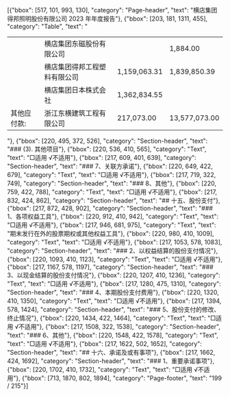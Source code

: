 [{"bbox": [517, 101, 993, 130], "category": "Page-header", "text": "横店集团得邦照明股份有限公司 2023 年年度报告"}, {"bbox": [203, 181, 1311, 455], "category": "Table", "text": "<table><tr><td></td><td>横店集团东磁股份有限公司</td><td></td><td>1,884.00</td></tr><tr><td></td><td>横店集团得邦工程塑料有限公司</td><td>1,159,063.31</td><td>1,839,850.39</td></tr><tr><td></td><td>横店集团日本株式会社</td><td>1,362,834.55</td><td></td></tr><tr><td>其他应付款:</td><td>浙江东横建筑工程有限公司</td><td>217,073.00</td><td>13,577,073.00</td></tr></table>"}, {"bbox": [220, 495, 372, 526], "category": "Section-header", "text": "### (3). 其他项目"}, {"bbox": [220, 536, 410, 565], "category": "Text", "text": "□适用 √不适用"}, {"bbox": [217, 609, 401, 639], "category": "Section-header", "text": "### 7、关联方承诺"}, {"bbox": [220, 649, 422, 679], "category": "Text", "text": "□适用 √不适用"}, {"bbox": [217, 719, 322, 749], "category": "Section-header", "text": "### 8、其他"}, {"bbox": [220, 759, 422, 788], "category": "Text", "text": "□适用 √不适用"}, {"bbox": [217, 832, 424, 862], "category": "Section-header", "text": "## 十五、股份支付"}, {"bbox": [217, 872, 428, 902], "category": "Section-header", "text": "### 1、各项权益工具"}, {"bbox": [220, 912, 410, 942], "category": "Text", "text": "□适用 √不适用"}, {"bbox": [217, 946, 681, 975], "category": "Text", "text": "期末发行在外的股票期权或其他权益工具"}, {"bbox": [220, 980, 410, 1009], "category": "Text", "text": "□适用 √不适用"}, {"bbox": [217, 1053, 578, 1083], "category": "Section-header", "text": "### 2、以权益结算的股份支付情况"}, {"bbox": [220, 1093, 410, 1123], "category": "Text", "text": "□适用 √不适用"}, {"bbox": [217, 1167, 578, 1197], "category": "Section-header", "text": "### 3、以现金结算的股份支付情况"}, {"bbox": [220, 1207, 410, 1236], "category": "Text", "text": "□适用 √不适用"}, {"bbox": [217, 1280, 475, 1310], "category": "Section-header", "text": "### 4、本期股份支付费用"}, {"bbox": [220, 1320, 410, 1350], "category": "Text", "text": "□适用 √不适用"}, {"bbox": [217, 1394, 578, 1424], "category": "Section-header", "text": "### 5、股份支付的修改、终止情况"}, {"bbox": [220, 1434, 422, 1464], "category": "Text", "text": "□适用 √不适用"}, {"bbox": [217, 1508, 322, 1538], "category": "Section-header", "text": "### 6、其他"}, {"bbox": [220, 1548, 422, 1578], "category": "Text", "text": "□适用 √不适用"}, {"bbox": [217, 1622, 502, 1652], "category": "Section-header", "text": "## 十六、承诺及或有事项"}, {"bbox": [217, 1662, 424, 1692], "category": "Section-header", "text": "### 1、重要承诺事项"}, {"bbox": [220, 1702, 410, 1732], "category": "Text", "text": "□适用 √不适用"}, {"bbox": [713, 1870, 802, 1894], "category": "Page-footer", "text": "199 / 215"}]